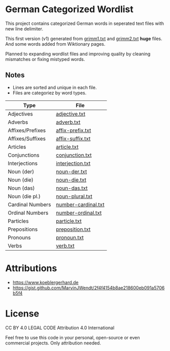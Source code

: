 # German Categorized Wordlist

This project contains categorized German words in seperated text files with new line delimiter.

This first version (v1) generated from [grimm1.txt](https://www.koeblergerhard.de/grimm1.htm) and [grimm2.txt](https://www.koeblergerhard.de/grimm2.htm) **huge** files. And some words added from Wiktionary pages.

Planned to expanding wordlist files and improving quality by cleaning mismatches or fixing mistyped words.

## Notes
* Lines are sorted and unique in each file.
* Files are categoriez by word types.

| Type             | File                                          |
| ---------------- | --------------------------------------------- |
| Adjectives       | [adjective.txt](v1/adjective.txt)             |
| Adverbs          | [adverb.txt](v1/adverb.txt)                   |
| Affixes/Prefixes | [affix-prefix.txt](v1/affix-prefix.txt)       |
| Affixes/Suffixes | [affix-suffix.txt](v1/affix-suffix.txt)       |
| Articles         | [article.txt](v1/article.txt)                 |
| Conjunctions     | [conjunction.txt](v1/conjunction.txt)         |
| Interjections    | [interjection.txt](v1/interjection.txt)       |
| Noun (der)       | [noun-der.txt](v1/noun-der.txt)               |
| Noun (die)       | [noun-die.txt](v1/noun-die.txt)               |
| Noun (das)       | [noun-das.txt](v1/noun-das.txt)               |
| Noun (die pl.)   | [noun-plural.txt](v1/noun-plural.txt)         |
| Cardinal Numbers | [number-cardinal.txt](v1/number-cardinal.txt) |
| Ordinal Numbers  | [number-ordinal.txt](v1/number-ordinal.txt)   |
| Particles        | [particle.txt](v1/particle.txt)               |
| Prepositions     | [preposition.txt](v1/preposition.txt)         |
| Pronouns         | [pronoun.txt](v1/pronoun.txt)                 |
| Verbs            | [verb.txt](v1/verb.txt)                       |


# Attributions
* https://www.koeblergerhard.de
* https://gist.github.com/MarvinJWendt/2f4f4154b8ae218600eb091a5706b5f4

# License
CC BY 4.0 LEGAL CODE
Attribution 4.0 International

Feel free to use this code in your personal, open-source or even commercial projects. Only attribution needed.